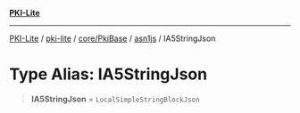 [**PKI-Lite**](../../../../../../README.md)

---

[PKI-Lite](../../../../../../README.md) / [pki-lite](../../../../../README.md) / [core/PkiBase](../../../README.md) / [asn1js](../README.md) / IA5StringJson

# Type Alias: IA5StringJson

> **IA5StringJson** = `LocalSimpleStringBlockJson`
